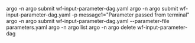 argo -n argo submit wf-input-parameter-dag.yaml
argo -n argo submit wf-input-parameter-dag.yaml -p message1="Parameter passed from terminal"
argo -n argo submit wf-input-parameter-dag.yaml --parameter-file parameters.yaml
argo -n argo list
argo -n argo delete wf-input-parameter-dag
